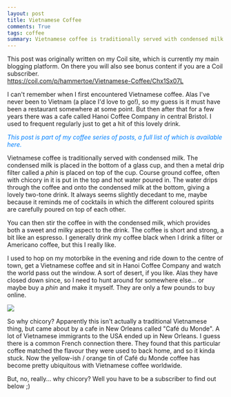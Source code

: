 ```yaml
---
layout: post
title: Vietnamese Coffee
comments: True
tags: coffee
summary: Vietnamese coffee is traditionally served with condensed milk. The condensed milk is placed in the bottom of a glass cup, and then a metal drip filter called phin.
---
```


<p class="message">
This post was originally written on my Coil site, which is currently my main blogging platform. 
On there you will also see bonus content if you are a Coil subscriber.<br />
<a href="https://coil.com/p/hammertoe/Vietnamese-Coffee/Chx1Sx07L">https://coil.com/p/hammertoe/Vietnamese-Coffee/Chx1Sx07L</a>
</p>


<p>
 I can't remember when I first encountered Vietnamese coffee. Alas I've never been to Vietnam (a place I'd love to go!), so my guess is it must have been a restaurant somewhere at some point. But then after that for a few years there was a cafe called Hanoi Coffee Company in central Bristol.  I used to frequent regularly just to get a hit of this lovely drink.
</p>
<p>
</p>
<p>
 <em>
  <a href="https://coil.com/p/hammertoe/Index-of-Coffee-Posts/7QM2lzs80" style="color:#0080FF;text-decoration:none">
   This post is part of my coffee series of posts, a full list of which is available here.
  </a>
 </em>
</p>
<p>
 <em>
  <a href="https://coil.com/p/hammertoe/Index-of-Coffee-Posts/7QM2lzs80" style="color:#0080FF;text-decoration:none">
  </a>
 </em>
</p>
<p>
 Vietnamese coffee is traditionally served with condensed milk. The condensed milk is placed in the bottom of a glass cup, and then a metal drip filter called a
 <em>
  phin
 </em>
 is placed on top of the cup. Course ground coffee, often with chicory in it is put in the top and hot water poured in. The water drips through the coffee and onto the condensed milk at the bottom, giving a lovely two-tone drink. It always seems slightly decedant to me, maybe because it reminds me of cocktails in which the different coloured spirits are carefully poured on top of each other.
</p>
<p>
</p>
<p>
 You can then stir the coffee in with the condensed milk, which provides both a sweet and milky aspect to the drink. The coffee is short and strong, a bit like an espresso. I generally drink my coffee black when I drink a filter or Americano coffee, but this I really like.
</p>
<p>
</p>
<p>
 I used to hop on my motorbike in the evening and ride down to the centre of town, get a Vietnamese coffee and sit in Hanoi Coffee Company and watch the world pass out the window. A sort of desert, if you like. Alas they have closed down since, so I need to hunt around for somewhere else... or maybe buy a
 <em>
  phin
 </em>
 and make it myself. They are only a few pounds to buy online.
</p>
<p>
</p>
<img class="EditorRules__Image-sc-1bp7rl0-0 hjLKDC" src="/coil_images/C2FAnCeqT8yU3blnGXY_Kw.jpg"/>
<p>
 So why chicory? Apparently this isn't actually a traditional Vietnamese thing, but came about by a cafe in New Orleans called "Café du Monde". A lot of Vietnamese immigrants to the USA ended up in New Orleans. I guess there is a common French connection there. They found that this particular coffee matched the flavour they were used to back home, and so it kinda stuck. Now the yellow-ish / orange tin of Café du Monde coffee has become pretty ubiquitous with Vietnamese coffee worldwide.
</p>
<p>
</p>
<p>
 But, no, really... why chicory? Well you have to be a subscriber to find out  below ;)
</p>
<p>
</p>